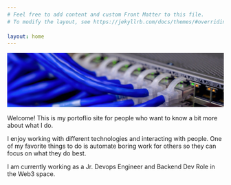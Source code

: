 ```yaml
---
# Feel free to add content and custom Front Matter to this file.
# To modify the layout, see https://jekyllrb.com/docs/themes/#overriding-theme-defaults

layout: home
---
```

![networking](https://raw.githubusercontent.com/jordantrujillo/jordantrujillo.github.io/main/images/networking-banner.jpg "networking")

Welcome! This is my portoflio site for people who want to know a bit more about what I do.

I enjoy working with different technologies and interacting with people. One of my favorite things to do is automate boring work for others so they can focus on what they do best.

I am currently working as a Jr. Devops Engineer and Backend Dev Role in the Web3 space.